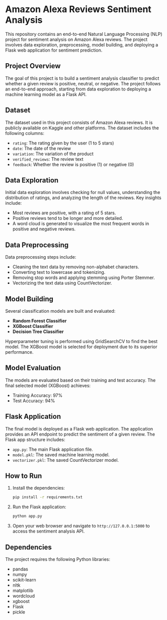 # Amazon Alexa Reviews Sentiment Analysis

This repository contains an end-to-end Natural Language Processing (NLP) project for sentiment analysis on Amazon Alexa reviews. The project involves data exploration, preprocessing, model building, and deploying a Flask web application for sentiment prediction.

## Project Overview

The goal of this project is to build a sentiment analysis classifier to predict whether a given review is positive, neutral, or negative. The project follows an end-to-end approach, starting from data exploration to deploying a machine learning model as a Flask API.

## Dataset

The dataset used in this project consists of Amazon Alexa reviews. It is publicly available on Kaggle and other platforms. The dataset includes the following columns:

- `rating`: The rating given by the user (1 to 5 stars)
- `date`: The date of the review
- `variation`: The variation of the product
- `verified_reviews`: The review text
- `feedback`: Whether the review is positive (1) or negative (0)

## Data Exploration

Initial data exploration involves checking for null values, understanding the distribution of ratings, and analyzing the length of the reviews. Key insights include:

- Most reviews are positive, with a rating of 5 stars.
- Positive reviews tend to be longer and more detailed.
- A word cloud is generated to visualize the most frequent words in positive and negative reviews.

## Data Preprocessing

Data preprocessing steps include:

- Cleaning the text data by removing non-alphabet characters.
- Converting text to lowercase and tokenizing.
- Removing stop words and applying stemming using Porter Stemmer.
- Vectorizing the text data using CountVectorizer.

## Model Building

Several classification models are built and evaluated:

- **Random Forest Classifier**
- **XGBoost Classifier**
- **Decision Tree Classifier**

Hyperparameter tuning is performed using GridSearchCV to find the best model. The XGBoost model is selected for deployment due to its superior performance.

## Model Evaluation

The models are evaluated based on their training and test accuracy. The final selected model (XGBoost) achieves:

- Training Accuracy: 97%
- Test Accuracy: 94%

## Flask Application

The final model is deployed as a Flask web application. The application provides an API endpoint to predict the sentiment of a given review. The Flask app structure includes:

- `app.py`: The main Flask application file.
- `model.pkl`: The saved machine learning model.
- `vectorizer.pkl`: The saved CountVectorizer model.

## How to Run

1. Install the dependencies:
    ```bash
    pip install -r requirements.txt
    ```

2. Run the Flask application:
    ```bash
    python app.py
    ```

4. Open your web browser and navigate to `http://127.0.0.1:5000` to access the sentiment analysis API.

## Dependencies

The project requires the following Python libraries:

- pandas
- numpy
- scikit-learn
- nltk
- matplotlib
- wordcloud
- xgboost
- Flask
- pickle

